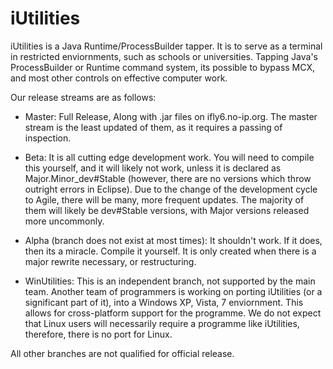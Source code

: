 iUtilities
==========

iUtilities is a Java Runtime/ProcessBuilder tapper. It is to serve as a terminal in restricted enviornments, such as schools or universities. Tapping Java's ProcessBuilder or Runtime command system, its possible to bypass MCX, and most other controls on effective computer work.

Our release streams are as follows:
  * Master: Full Release, Along with .jar files on ifly6.no-ip.org. The master stream is the least updated of them, as it requires a passing of inspection.
  * Beta: It is all cutting edge development work. You will need to compile this yourself, and it will likely not work, unless it is declared as Major.Minor_dev#Stable (however, there are no versions which throw outright errors in Eclipse). Due to the change of the development cycle to Agile, there will be many, more frequent updates. The majority of them will likely be dev#Stable versions, with Major versions released more uncommonly.
  * Alpha (branch does not exist at most times): It shouldn't work. If it does, then its a miracle. Compile it yourself. It is only created when there is a major rewrite necessary, or restructuring.
  
  * WinUtilities: This is an independent branch, not supported by the main team. Another team of programmers is working on porting iUtilities (or a significant part of it), into a Windows XP, Vista, 7 enviornment. This allows for cross-platform support for the programme. We do not expect that Linux users will necessarily require a programme like iUtilities, therefore, there is no port for Linux.
  
  All other branches are not qualified for official release.